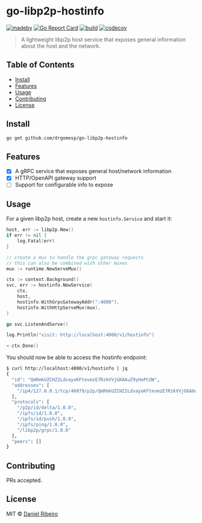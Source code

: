 # go-libp2p-hostinfo

[![madeby](https://img.shields.io/badge/made%20by-%40drgomesp-blue)](https://github.com/drgomesp/)
[![Go Report Card](https://goreportcard.com/badge/github.com/drgomesp/go-libp2p-hostinfo)](https://goreportcard.com/badge/github.com/drgomesp/go-libp2p-hostinfo)
[![build](https://github.com/drgomesp/go-libp2p-hostinfo/actions/workflows/go-test.yml/badge.svg?style=squared)](https://github.com/drgomesp/go-libp2p-grpc/actions)
[![codecov](https://codecov.io/gh/drgomesp/go-libp2p-hostinfo/branch/main/graph/badge.svg?token=BRMFJRJV2X)](https://codecov.io/gh/drgomesp/go-libp2p-hostinfo)

> A lightweight libp2p host service that exposes general information about the host and the network.

## Table of Contents

- [Install](#install)
- [Features](#features)
- [Usage](#usage)
- [Contributing](#contributing)
- [License](#license)

## Install

```bash
go get github.com/drgomesp/go-libp2p-hostinfo
```

## Features

- [x] A gRPC service that exposes general host/network information
- [x] HTTP/OpenAPI gateway support
- [ ] Support for configurable info to expose

## Usage

For a given libp2p host, create a new `hostinfo.Service` and start it:

```go
host, err := libp2p.New()
if err != nil {
    log.Fatal(err)
}

// create a mux to handle the grpc gateway requests
// this can also be combined with other muxes
mux := runtime.NewServeMux()

ctx := context.Background()
svc, err := hostinfo.NewService(
    ctx,
    host,
    hostinfo.WithGrpcGatewayAddr(":4000"),
    hostinfo.WithHttpServeMux(mux),
)

go svc.ListenAndServe()

log.Println("visit: http://localhost:4000/v1/hostinfo")

<-ctx.Done()
```

You should now be able to access the hostinfo endpoint:

```bash
$ curl http://localhost:4000/v1/hostinfo | jq
{
  "id": "QmRmkUZCHZ1LdvayoKFtevmzE7RzkVVjGKA6uZ9yHoPCUW",
  "addresses": [
    "/ip4/127.0.0.1/tcp/46079/p2p/QmRmkUZCHZ1LdvayoKFtevmzE7RzkVVjGKA6uZ9yHoPCUW"
  ],
  "protocols": [
    "/p2p/id/delta/1.0.0",
    "/ipfs/id/1.0.0",
    "/ipfs/id/push/1.0.0",
    "/ipfs/ping/1.0.0",
    "/libp2p/grpc/1.0.0"
  ],
  "peers": []
}

```

## Contributing

PRs accepted.

## License

MIT © [Daniel Ribeiro](https://github.com/drgomesp)

